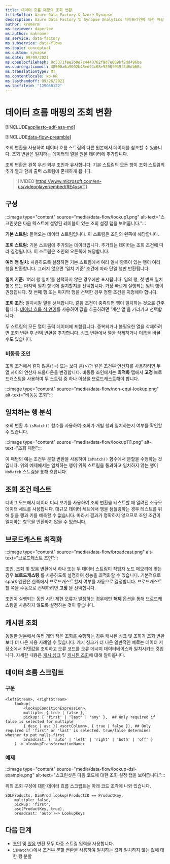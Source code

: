 ```yaml
---
title: 데이터 흐름 매핑의 조회 변환
titleSuffix: Azure Data Factory & Azure Synapse
description: Azure Data Factory 및 Synapse Analytics 파이프라인에 대한 매핑 데이터 흐름에서 조회 변환을 사용하여 다른 원본의 데이터를 참조합니다.
author: kromerm
ms.reviewer: daperlov
ms.author: makromer
ms.service: data-factory
ms.subservice: data-flows
ms.topic: conceptual
ms.custom: synapse
ms.date: 09/09/2021
ms.openlocfilehash: 8c5371fee2b0e7c4440762f9d7e609bf2dd496be
ms.sourcegitcommit: 48500a6a9002b48ed94c65e9598f049f3d6db60c
ms.translationtype: MT
ms.contentlocale: ko-KR
ms.lasthandoff: 09/26/2021
ms.locfileid: "129060122"
---
```

# <a name="lookup-transformation-in-mapping-data-flow"></a>데이터 흐름 매핑의 조회 변환

[!INCLUDE[appliesto-adf-asa-md](includes/appliesto-adf-asa-md.md)]

[!INCLUDE[data-flow-preamble](includes/data-flow-preamble.md)]

조회 변환을 사용하여 데이터 흐름 스트림의 다른 원본에서 데이터를 참조할 수 있습니다. 조회 변환은 일치하는 데이터의 열을 원본 데이터에 추가합니다.

조회 변환은 왼쪽 우선 외부 조인과 유사합니다. 기본 스트림의 모든 행이 조회 스트림의 추가 열과 함께 출력 스트림에 존재하게 됩니다.

> [!VIDEO https://www.microsoft.com/en-us/videoplayer/embed/RE4xsVT]

## <a name="configuration"></a>구성

:::image type="content" source="media/data-flow/lookup1.png" alt-text="스크린샷은 다음 텍스트에 설명된 레이블이 있는 조회 설정 탭을 보여줍니다.":::

**기본 스트림:** 들어오는 데이터 스트림입니다. 이 스트림은 조인의 왼쪽에 해당합니다.

**조회 스트림:** 기본 스트림에 추가되는 데이터입니다. 추가되는 데이터는 조회 조건에 따라 결정됩니다. 이 스트림은 조인의 오른쪽에 해당합니다.

**여러 행 일치:** 사용하도록 설정하면 기본 스트림에서 여러 일치 항목이 있는 행이 여러 행을 반환합니다. 그러지 않으면 '일치 기준' 조건에 따라 단일 행만 반환됩니다.

**일치 기준:** '여러 행 일치'를 선택하지 않은 경우에만 표시됩니다. 임의 행, 첫 번째 일치 항목 또는 마지막 일치 항목에 일치할지를 선택합니다. 가장 빠르게 실행되는 임의 행이 권장됩니다. 첫 번째 행 또는 마지막 행을 선택한 경우 정렬 조건을 지정해야 합니다.

**조회 조건:** 일치시킬 열을 선택합니다. 같음 조건이 충족되면 행이 일치하는 것으로 간주됩니다. [데이터 흐름 식 언어](data-flow-expression-functions.md)를 사용하여 값을 추출하려면 '계산 열'을 가리키고 선택합니다.

두 스트림의 모든 열이 출력 데이터에 포함됩니다. 중복되거나 불필요한 열을 삭제하려면 조회 변환 후 [선택 변환](data-flow-select.md)을 추가합니다. 싱크 변환에서 열을 삭제하거나 이름을 바꿀 수도 있습니다.

### <a name="non-equi-joins"></a>비동등 조인

조회 조건에서 같지 않음(! =) 또는 보다 큼(>)과 같은 조건부 연산자를 사용하려면 두 열 사이의 연산자 드롭다운을 변경합니다. 비동등 조인에서는 **최적화** 탭에서 **고정** 브로드캐스팅을 사용하여 두 스트림 중 하나 이상을 브로드캐스트해야 합니다.

:::image type="content" source="media/data-flow/non-equi-lookup.png" alt-text="비동등 조회":::

## <a name="analyzing-matched-rows"></a>일치하는 행 분석

조회 변환 후 `isMatch()` 함수를 사용하여 조회가 개별 행과 일치하는지 여부를 확인할 수 있습니다.

:::image type="content" source="media/data-flow/lookup111.png" alt-text="조회 패턴":::

이 패턴의 예는 조건부 분할 변환을 사용하여 `isMatch()` 함수에서 분할을 수행하는 것입니다. 위의 예제에서는 일치하는 행이 위쪽 스트림을 통과하고 일치하지 않는 행이 ```NoMatch``` 스트림을 통해 흐릅니다.

## <a name="testing-lookup-conditions"></a>조회 조건 테스트

디버그 모드에서 데이터 미리 보기를 사용하여 조회 변환을 테스트할 때 알려진 소규모 데이터 세트를 사용합니다. 대규모 데이터 세트에서 행을 샘플링하는 경우 테스트를 위해 읽을 행과 키를 예측할 수 없습니다. 따라서 결과가 명확하지 않으므로 조인 조건이 일치하는 항목을 반환하지 않을 수 있습니다.

## <a name="broadcast-optimization"></a>브로드캐스트 최적화

:::image type="content" source="media/data-flow/broadcast.png" alt-text="브로드캐스트 조인":::

조인, 조회 및 있음 변환에서 하나 또는 두 데이터 스트림이 작업자 노드 메모리에 맞는 경우 **브로드캐스팅** 를 사용하도록 설정하여 성능을 최적화할 수 있습니다. 기본적으로 spark 엔진은 한쪽에서 브로드캐스트할지 여부를 자동으로 결정합니다. 브로드캐스트할 쪽을 수동으로 선택하려면 **고정** 을 선택합니다.

조인이 실행되는 동안 시간 제한 오류가 발생하는 경우에만 **해제** 옵션을 통해 브로드캐스팅을 사용하지 않도록 설정하는 것이 좋습니다.

## <a name="cached-lookup"></a>캐시된 조회

동일한 원본에서 여러 개의 작은 조회를 수행하는 경우 캐시된 싱크 및 조회가 조회 변환보다 더 나은 사용 사례일 수 있습니다. 캐시 싱크가 더 나은 일반적인 예로는 데이터 저장소에서 최댓값을 조회하고 오류 코드를 오류 메시지 데이터베이스와 일치시키는 것입니다. 자세한 내용은 [캐시 싱크](data-flow-sink.md#cache-sink) 및 [캐시된 조회](concepts-data-flow-expression-builder.md#cached-lookup)에 대해 알아봅니다.

## <a name="data-flow-script"></a>데이터 흐름 스크립트

### <a name="syntax"></a>구문

```
<leftStream>, <rightStream>
    lookup(
        <lookupConditionExpression>,
        multiple: { true | false },
        pickup: { 'first' | 'last' | 'any' },  ## Only required if false is selected for multiple
        { desc | asc }( <sortColumn>, { true | false }), ## Only required if 'first' or 'last' is selected. true/false determines whether to put nulls first
        broadcast: { 'auto' | 'left' | 'right' | 'both' | 'off' }
    ) ~> <lookupTransformationName>
```
### <a name="example"></a>예제

:::image type="content" source="media/data-flow/lookup-dsl-example.png" alt-text="스크린샷은 다음 코드에 대한 조회 설정 탭을 보여줍니다.":::

위의 조회 구성에 대한 데이터 흐름 스크립트는 아래 코드 조각에 나와 있습니다.

```
SQLProducts, DimProd lookup(ProductID == ProductKey,
    multiple: false,
    pickup: 'first',
    asc(ProductKey, true),
    broadcast: 'auto')~> LookupKeys
```

## <a name="next-steps"></a>다음 단계

* [조인](data-flow-join.md) 및 [있음](data-flow-exists.md) 변환 모두 다중 스트림 입력을 사용합니다.
* ```isMatch()```에서 [조건부 분할 변환](data-flow-conditional-split.md)을 사용하여 일치하는 값과 일치하지 않는 값에 대한 행 분할
